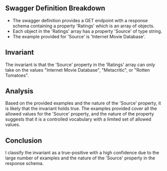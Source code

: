 ## Swagger Definition Breakdown
- The swagger definition provides a GET endpoint with a response schema containing a property 'Ratings' which is an array of objects.
- Each object in the 'Ratings' array has a property 'Source' of type string.
- The example provided for 'Source' is 'Internet Movie Database'.

## Invariant
The invariant is that the 'Source' property in the 'Ratings' array can only take on the values "Internet Movie Database", "Metacritic", or "Rotten Tomatoes".

## Analysis
Based on the provided examples and the nature of the 'Source' property, it is likely that the invariant holds true. The examples provided cover all the allowed values for the 'Source' property, and the nature of the property suggests that it is a controlled vocabulary with a limited set of allowed values.

## Conclusion
I classify the invariant as a true-positive with a high confidence due to the large number of examples and the nature of the 'Source' property in the response schema.
